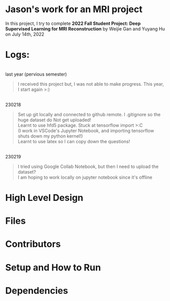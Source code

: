 # Jason's work for an MRI project
In this project, I try to complete **2022 Fall Student Project: Deep Supervised Learning for MRI Reconstruction** by Weijie Gan and Yuyang Hu on July 14th, 2022

# Logs:
<br>last year (pervious semester)
>I received this project but, I was not able to make progress. This year, I start again >:)

<br>230218 
>Set up git locally and connected to github remote. I .gitignore so the huge dataset do Not get uploaded!
<br>Learnt to use hfd5 package. Stuck at tensorflow import >:C
<br>(I work in VSCode's Jupyter Notebook, and importing tensorflow shuts down my python kernel!)
<br>Learnt to use latex so I can copy down the questions!

<br>230219
>I tried using Google Collab Notebook, but then I need to upload the dataset?
><br>I am hoping to work locally on jupyter notebook since it's offline

# High Level Design
# Files
# Contributors
# Setup and How to Run
# Dependencies
